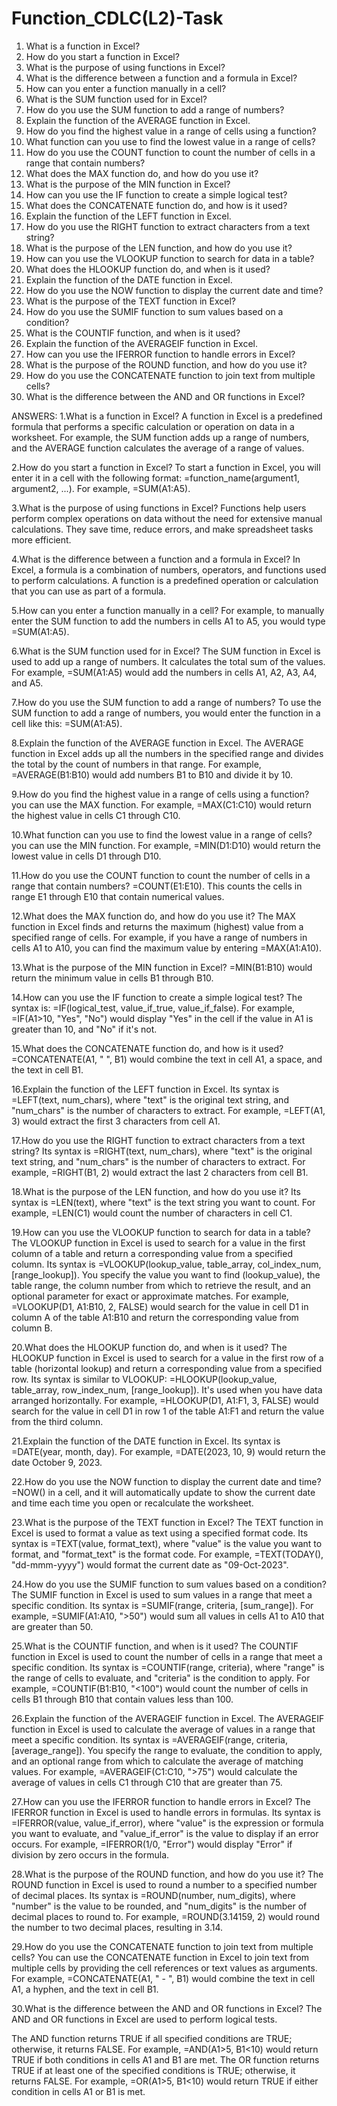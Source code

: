 # Function_CDLC(L2)-Task

1. What is a function in Excel?
2. How do you start a function in Excel?
3. What is the purpose of using functions in Excel?
4. What is the difference between a function and a formula in Excel?
5. How can you enter a function manually in a cell?
6. What is the SUM function used for in Excel?
7. How do you use the SUM function to add a range of numbers?
8. Explain the function of the AVERAGE function in Excel.
9. How do you find the highest value in a range of cells using a function?
10. What function can you use to find the lowest value in a range of cells?
11. How do you use the COUNT function to count the number of cells in a range that contain numbers?
12. What does the MAX function do, and how do you use it?
13. What is the purpose of the MIN function in Excel?
14. How can you use the IF function to create a simple logical test?
15. What does the CONCATENATE function do, and how is it used?
16. Explain the function of the LEFT function in Excel.
17. How do you use the RIGHT function to extract characters from a text string?
18. What is the purpose of the LEN function, and how do you use it?
19. How can you use the VLOOKUP function to search for data in a table?
20. What does the HLOOKUP function do, and when is it used?
21. Explain the function of the DATE function in Excel.
22. How do you use the NOW function to display the current date and time?
23. What is the purpose of the TEXT function in Excel?
24. How do you use the SUMIF function to sum values based on a condition?
25. What is the COUNTIF function, and when is it used?
26. Explain the function of the AVERAGEIF function in Excel.
27. How can you use the IFERROR function to handle errors in Excel?
28. What is the purpose of the ROUND function, and how do you use it?
29. How do you use the CONCATENATE function to join text from multiple cells?
30. What is the difference between the AND and OR functions in Excel?


ANSWERS:
1.What is a function in Excel?
A function in Excel is a predefined formula that performs a specific calculation or operation on data in a worksheet. For example, the SUM function adds up a range of numbers, and the AVERAGE function calculates the average of a range of values.

2.How do you start a function in Excel?
To start a function in Excel, you will enter it in a cell with the following format: 
=function_name(argument1, argument2, ...). For example, =SUM(A1:A5).

3.What is the purpose of using functions in Excel?
 Functions help users perform complex operations on data without the need for extensive manual calculations. They save time, reduce errors, and make spreadsheet tasks more efficient.

4.What is the difference between a function and a formula in Excel?
In Excel, a formula is a combination of numbers, operators, and functions used to perform calculations. 
A function is a predefined operation or calculation that you can use as part of a formula.

5.How can you enter a function manually in a cell?
For example, to manually enter the SUM function to add the numbers in cells A1 to A5, you would type =SUM(A1:A5).

6.What is the SUM function used for in Excel?
The SUM function in Excel is used to add up a range of numbers. It calculates the total sum of the values. For example, =SUM(A1:A5) would add the numbers in cells A1, A2, A3, A4, and A5.

7.How do you use the SUM function to add a range of numbers?
To use the SUM function to add a range of numbers, you would enter the function in a cell like this: =SUM(A1:A5). 

8.Explain the function of the AVERAGE function in Excel.
The AVERAGE function in Excel adds up all the numbers in the specified range and divides the total by the count of numbers in that range. For example, =AVERAGE(B1:B10) would add numbers B1 to B10 and divide it by 10.

9.How do you find the highest value in a range of cells using a function?
 you can use the MAX function. For example, =MAX(C1:C10) would return the highest value in cells C1 through C10.

10.What function can you use to find the lowest value in a range of cells?
you can use the MIN function. For example, =MIN(D1:D10) would return the lowest value in cells D1 through D10.

11.How do you use the COUNT function to count the number of cells in a range that contain numbers?
=COUNT(E1:E10). This counts the cells in range E1 through E10 that contain numerical values.

12.What does the MAX function do, and how do you use it?
The MAX function in Excel finds and returns the maximum (highest) value from a specified range of cells. For example, if you have a range of numbers in cells A1 to A10, you can find the maximum value by entering =MAX(A1:A10).

13.What is the purpose of the MIN function in Excel?
 =MIN(B1:B10) would return the minimum value in cells B1 through B10.

14.How can you use the IF function to create a simple logical test?
 The syntax is: =IF(logical_test, value_if_true, value_if_false).
 For example, =IF(A1>10, "Yes", "No") would display "Yes" in the cell if the value in A1 is greater than 10, and "No" if it's not.

15.What does the CONCATENATE function do, and how is it used?
 =CONCATENATE(A1, " ", B1) would combine the text in cell A1, a space, and the text in cell B1.

16.Explain the function of the LEFT function in Excel.
 Its syntax is =LEFT(text, num_chars), where "text" is the original text string, and "num_chars" is the number of characters to extract. For example, =LEFT(A1, 3) would extract the first 3 characters from cell A1.

17.How do you use the RIGHT function to extract characters from a text string?
 Its syntax is =RIGHT(text, num_chars), where "text" is the original text string, and "num_chars" is the number of characters to extract. For example, =RIGHT(B1, 2) would extract the last 2 characters from cell B1.

18.What is the purpose of the LEN function, and how do you use it?
 Its syntax is =LEN(text), where "text" is the text string you want to count. For example, =LEN(C1) would count the number of characters in cell C1.

19.How can you use the VLOOKUP function to search for data in a table?
The VLOOKUP function in Excel is used to search for a value in the first column of a table and return a corresponding value from a specified column. Its syntax is =VLOOKUP(lookup_value, table_array, col_index_num, [range_lookup]). You specify the value you want to find (lookup_value), the table range, the column number from which to retrieve the result, and an optional parameter for exact or approximate matches. For example, =VLOOKUP(D1, A1:B10, 2, FALSE) would search for the value in cell D1 in column A of the table A1:B10 and return the corresponding value from column B.

20.What does the HLOOKUP function do, and when is it used?
The HLOOKUP function in Excel is used to search for a value in the first row of a table (horizontal lookup) and return a corresponding value from a specified row. Its syntax is similar to VLOOKUP: =HLOOKUP(lookup_value, table_array, row_index_num, [range_lookup]). It's used when you have data arranged horizontally. For example, =HLOOKUP(D1, A1:F1, 3, FALSE) would search for the value in cell D1 in row 1 of the table A1:F1 and return the value from the third column.

21.Explain the function of the DATE function in Excel.
Its syntax is =DATE(year, month, day). For example, =DATE(2023, 10, 9) would return the date October 9, 2023.

22.How do you use the NOW function to display the current date and time?
 =NOW() in a cell, and it will automatically update to show the current date and time each time you open or recalculate the worksheet.

23.What is the purpose of the TEXT function in Excel?
The TEXT function in Excel is used to format a value as text using a specified format code. 
Its syntax is =TEXT(value, format_text), where "value" is the value you want to format, and "format_text" is the format code. For example, =TEXT(TODAY(), "dd-mmm-yyyy") would format the current date as "09-Oct-2023".

24.How do you use the SUMIF function to sum values based on a condition?
The SUMIF function in Excel is used to sum values in a range that meet a specific condition. Its syntax is =SUMIF(range, criteria, [sum_range]). For example, =SUMIF(A1:A10, ">50") would sum all values in cells A1 to A10 that are greater than 50.

25.What is the COUNTIF function, and when is it used?
The COUNTIF function in Excel is used to count the number of cells in a range that meet a specific condition. Its syntax is =COUNTIF(range, criteria), where "range" is the range of cells to evaluate, and "criteria" is the condition to apply. For example, =COUNTIF(B1:B10, "<100") would count the number of cells in cells B1 through B10 that contain values less than 100.

26.Explain the function of the AVERAGEIF function in Excel.
The AVERAGEIF function in Excel is used to calculate the average of values in a range that meet a specific condition. Its syntax is =AVERAGEIF(range, criteria, [average_range]). You specify the range to evaluate, the condition to apply, and an optional range from which to calculate the average of matching values. For example, =AVERAGEIF(C1:C10, ">75") would calculate the average of values in cells C1 through C10 that are greater than 75.

27.How can you use the IFERROR function to handle errors in Excel?
The IFERROR function in Excel is used to handle errors in formulas. Its syntax is =IFERROR(value, value_if_error), where "value" is the expression or formula you want to evaluate, and "value_if_error" is the value to display if an error occurs. For example, =IFERROR(1/0, "Error") would display "Error" if division by zero occurs in the formula.

28.What is the purpose of the ROUND function, and how do you use it?
The ROUND function in Excel is used to round a number to a specified number of decimal places. Its syntax is =ROUND(number, num_digits), where "number" is the value to be rounded, and "num_digits" is the number of decimal places to round to. For example, =ROUND(3.14159, 2) would round the number to two decimal places, resulting in 3.14.

29.How do you use the CONCATENATE function to join text from multiple cells?
You can use the CONCATENATE function in Excel to join text from multiple cells by providing the cell references or text values as arguments. For example, =CONCATENATE(A1, " - ", B1) would combine the text in cell A1, a hyphen, and the text in cell B1.

30.What is the difference between the AND and OR functions in Excel?
The AND and OR functions in Excel are used to perform logical tests.

The AND function returns TRUE if all specified conditions are TRUE; otherwise, it returns FALSE. For example, =AND(A1>5, B1<10) would return TRUE if both conditions in cells A1 and B1 are met.
The OR function returns TRUE if at least one of the specified conditions is TRUE; otherwise, it returns FALSE. For example, =OR(A1>5, B1<10) would return TRUE if either condition in cells A1 or B1 is met.
